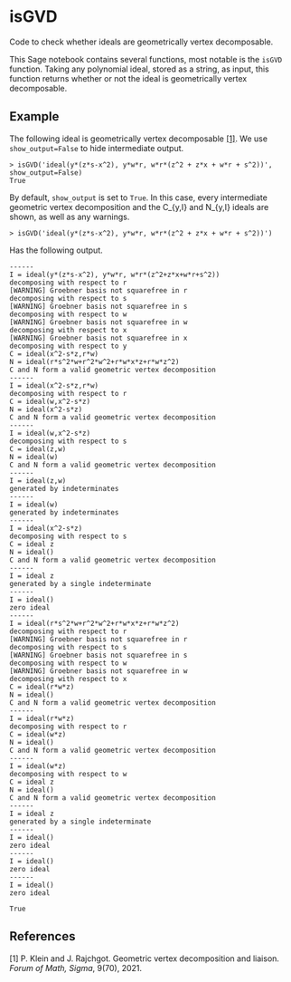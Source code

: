 # isGVD
Code to check whether ideals are geometrically vertex decomposable.

This Sage notebook contains several functions, most notable is the `isGVD` function.
Taking any polynomial ideal, stored as a string, as input, this function returns whether or not the ideal is geometrically vertex decomposable.

## Example

The following ideal is geometrically vertex decomposable [[1]](#KleinRajchgot21).
We use `show_output=False` to hide intermediate output.

```{python}
> isGVD('ideal(y*(z*s-x^2), y*w*r, w*r*(z^2 + z*x + w*r + s^2))', show_output=False)
True
```

By default, `show_output` is set to `True`.
In this case, every intermediate geometric vertex decomposition and the C_{y,I} and N_{y,I} ideals are shown, as well as any warnings.

```{python}
> isGVD('ideal(y*(z*s-x^2), y*w*r, w*r*(z^2 + z*x + w*r + s^2))')
```
Has the following output.

```
------
I = ideal(y*(z*s-x^2), y*w*r, w*r*(z^2+z*x+w*r+s^2))
decomposing with respect to r
[WARNING] Groebner basis not squarefree in r
decomposing with respect to s
[WARNING] Groebner basis not squarefree in s
decomposing with respect to w
[WARNING] Groebner basis not squarefree in w
decomposing with respect to x
[WARNING] Groebner basis not squarefree in x
decomposing with respect to y
C = ideal(x^2-s*z,r*w)
N = ideal(r*s^2*w+r^2*w^2+r*w*x*z+r*w*z^2)
C and N form a valid geometric vertex decomposition
------
I = ideal(x^2-s*z,r*w)
decomposing with respect to r
C = ideal(w,x^2-s*z)
N = ideal(x^2-s*z)
C and N form a valid geometric vertex decomposition
------
I = ideal(w,x^2-s*z)
decomposing with respect to s
C = ideal(z,w)
N = ideal(w)
C and N form a valid geometric vertex decomposition
------
I = ideal(z,w)
generated by indeterminates
------
I = ideal(w)
generated by indeterminates
------
I = ideal(x^2-s*z)
decomposing with respect to s
C = ideal z
N = ideal()
C and N form a valid geometric vertex decomposition
------
I = ideal z
generated by a single indeterminate
------
I = ideal()
zero ideal
------
I = ideal(r*s^2*w+r^2*w^2+r*w*x*z+r*w*z^2)
decomposing with respect to r
[WARNING] Groebner basis not squarefree in r
decomposing with respect to s
[WARNING] Groebner basis not squarefree in s
decomposing with respect to w
[WARNING] Groebner basis not squarefree in w
decomposing with respect to x
C = ideal(r*w*z)
N = ideal()
C and N form a valid geometric vertex decomposition
------
I = ideal(r*w*z)
decomposing with respect to r
C = ideal(w*z)
N = ideal()
C and N form a valid geometric vertex decomposition
------
I = ideal(w*z)
decomposing with respect to w
C = ideal z
N = ideal()
C and N form a valid geometric vertex decomposition
------
I = ideal z
generated by a single indeterminate
------
I = ideal()
zero ideal
------
I = ideal()
zero ideal
------
I = ideal()
zero ideal

True
```

## References

<a id="KleinRajchgot21">[1]</a>
P. Klein and J. Rajchgot. 
Geometric vertex decomposition and liaison. 
_Forum of Math, Sigma_, 9(70), 2021.
